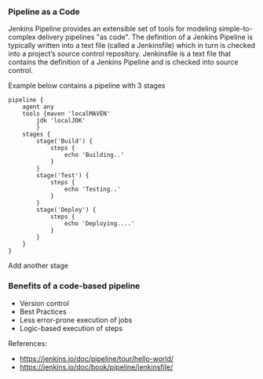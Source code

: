 ### Pipeline as a Code

Jenkins Pipeline provides an extensible set of tools for modeling simple-to-complex delivery pipelines "as code". The definition of a Jenkins Pipeline is typically written into a text file (called a Jenkinsfile) which in turn is checked into a project’s source control repository.
Jenkinsfile is a text file that contains the definition of a Jenkins Pipeline and is checked into source control.
 
Example below contains a pipeline with 3 stages

```buildoutcfg
pipeline {
    agent any
    tools {maven 'localMAVEN'
        jdk 'localJDK'
        }
    stages {
        stage('Build') {
            steps {
                echo 'Building..'
            }
        }
        stage('Test') {
            steps {
                echo 'Testing..'
            }
        }
        stage('Deploy') {
            steps {
                echo 'Deploying....'
            }
        }
    }
}
``` 

Add another stage




### Benefits of a code-based pipeline

* Version control
* Best Practices
* Less error-prone execution of jobs
* Logic-based execution of steps

References:

* https://jenkins.io/doc/pipeline/tour/hello-world/
* https://jenkins.io/doc/book/pipeline/jenkinsfile/


